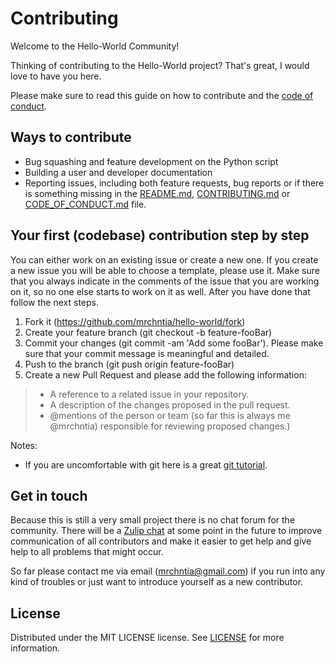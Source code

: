 # Contributing

Welcome to the Hello-World Community!

Thinking of contributing to the Hello-World project? That's great, I would love to have you here.

Please make sure to read this guide on how to contribute and the [code of conduct](CODE_OF_CONDUCT.md).

## Ways to contribute

- Bug squashing and feature development on the Python script
- Building a user and developer documentation
- Reporting issues, including both feature requests, bug reports or if there is something missing in the [README.md](README.md), [CONTRIBUTING.md](CONTRIBUTING.md) or [CODE_OF_CONDUCT.md](CODE_OF_CONDUCT.md) file.

## Your first (codebase) contribution step by step

You can either work on an existing issue or create a new one. If you create a new issue you will be able to choose a template, please use it. Make sure that you always indicate in the comments of the issue that you are working on it, so no one else starts to work on it as well. After you have done that follow the next steps.

1. Fork it (https://github.com/mrchntia/hello-world/fork)
2. Create your feature branch (git checkout -b feature-fooBar)
3. Commit your changes (git commit -am 'Add some fooBar'). Please make sure that your commit message is meaningful and detailed.
4. Push to the branch (git push origin feature-fooBar)
5. Create a new Pull Request and please add the following information:
> - A reference to a related issue in your repository.
> - A description of the changes proposed in the pull request.
> - @mentions of the person or team (so far this is always me @mrchntia) responsible for reviewing proposed changes.)


Notes:
- If you are uncomfortable with git here is a great [git tutorial](https://githowto.com/).

## Get in touch

Because this is still a very small project there is no chat forum for the community.
There will be a [Zulip chat](https://github.com/zulip) at some point in the future to improve communication of all contributors and make it easier to get help and give help to all problems that might occur.

So far please contact me via email ([mrchntia@gmail.com](mailto:mrchntia@gmail.com)) if you run into any kind of troubles or just want to introduce yourself as a new contributor.

## License

Distributed under the MIT LICENSE license. See [LICENSE](LICENSE) for more information.
